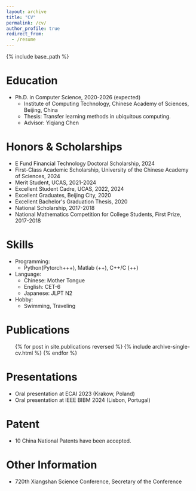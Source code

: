 ```yaml
---
layout: archive
title: "CV"
permalink: /cv/
author_profile: true
redirect_from:
  - /resume
---
```


{% include base_path %}

Education
======
* Ph.D. in Computer Science, 2020-2026 (expected)
  * Institute of Computing Technology, Chinese Academy of Sciences, Beijing, China
  * Thesis: Transfer learning methods in ubiquitous computing.
  * Advisor: Yiqiang Chen

Honors & Scholarships
======
* E Fund Financial Technology Doctoral Scholarship,                                    2024
* First-Class Academic Scholarship, University of the Chinese Academy of Sciences,            2024
* Merit Student, UCAS,	2021-2024
* Excellent Student Cadre, UCAS,	2022, 2024                        
* Excellent Graduates, Beijing City,	2020
* Excellent Bachelor's Graduation Thesis, 	2020
* National Scholarship,	2017-2018
* National Mathematics Competition for College Students, First Prize,                  2017-2018
  
Skills
======
* Programming:
  * Python(Pytorch+++), Matlab (++), C++/C (++)
* Language:
  * Chinese: Mother Tongue
  * English: CET-6
  * Japanese: JLPT N2
* Hobby:
  * Swimming, Traveling

Publications
======
  <ul>{% for post in site.publications reversed %}
    {% include archive-single-cv.html %}
  {% endfor %}</ul>
  
Presentations
======
* Oral presentation at ECAI 2023 (Krakow, Poland)
* Oral presentation at IEEE BIBM 2024 (Lisbon, Portugal)

Patent
======
* 10 China National Patents have been accepted. 
  
Other Information
======
* 720th Xiangshan Science Conference, Secretary of the Conference
